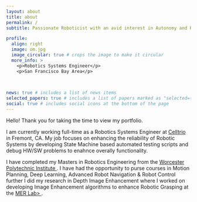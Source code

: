 ```yaml
---
layout: about
title: about
permalink: /
subtitle: Passionate Roboticist with an avid interest in Autonomy and Robotics Software Development

profile:
  align: right
  image: om.jpg
  image_circular: true # crops the image to make it circular
  more_info: >
    <p>Robotics Systems Engineer</p>
    <p>San Francisco Bay Area</p>
    
    

news: true # includes a list of news items
selected_papers: true # includes a list of papers marked as "selected={true}"
social: true # includes social icons at the bottom of the page
---
```


Hello! Thank you for taking the time to view my portfolio.

I am currently working full-time as a Robotics Systems Engineer at <a href = "https://celltrio.com/"> Celltrio </a> in Fremont, CA. My job focuses on enhancing the reliability of Robotic Systems by developing State Machine based automated testing scripts and debug HW/SW problems to enahnce overally functionality.

I have completed my Masters in Robotics Engineering from the <a href = "https://www.wpi.edu/academics/departments/robotics-engineering"> Worcester Polytechnic Institute </a>. I have had the opportunity to purse courses in Motion Planning, Deep Learning, Advanced Robot Navigation & Robot Control further I did my research in Depth Image Enhancement where I worked on developing Image Enhancement algorithms to enhance Robotic Grasping at the  <a href = "https://wp.wpi.edu/merlab/"> MER Lab> </a>.